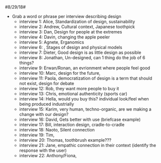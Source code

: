 #8/29/18#
- Grab a word or phrase per interview describing design
    - interview 1: Alice, Standardization of design, sustainability
    - interview 2: Andrew, Cultural context, Japanese toothpick
    - interview 3: Dan, Design for people at the extremes
    - interview 4: Davin, changing the apple peeler
    - interview 5: Agnete, Erganomics
    - interview 6: , Stages of design and physical models
    - interview 7: Dieter, Good design is as little design as possible
    - interview 8: Jonathan, Un-designed, can 1 thing do the job of 6 things?
    - interview 9: Erwan/Ronan, an evrionment where people feel good
    - interview 10: Marc, design for the future,
    - interview 11: Paola, democratization of design is a term that should not exist, design for debate
    - interview 12: Rob, they want more people to buy it
    - interview 13: Chris, emotional authenticity (sports car)
    - interview 14: Hella, would you buy this? individual look/feel when being produced industrially
    - interview 15: Karim, very human, techno-organic, are we making a change with our design?
    - interview 16: David, Gets better with use (briefcase example)
    - interview 17: Bill, interaction design, cradle-to-cradle
    - interview 18: Naoto, Silent connection
    - interview 19: Tim, 
    - interview 20: Thomas, toothbrush example???
    - interview 21: Jane, empathic connection in their context (identify the response with the user)
    - interview 22: Anthony/Fiona, 



